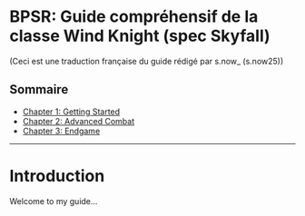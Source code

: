 # BPSR: Guide compréhensif de la classe Wind Knight (spec Skyfall)
(Ceci est une traduction française du guide rédigé par s.now_ (s.now25))
## Sommaire
- [Chapter 1: Getting Started](chapter1.md)
- [Chapter 2: Advanced Combat](chapter2.md)
- [Chapter 3: Endgame](chapter3.md)

---

# Introduction
Welcome to my guide...

